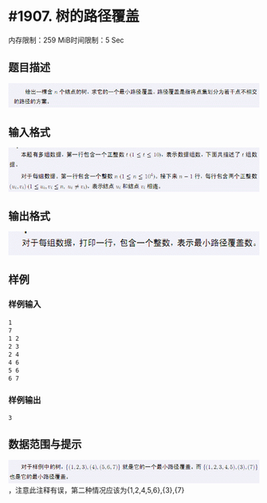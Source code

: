 # #1907. 树的路径覆盖

内存限制：259 MiB时间限制：5 Sec

## 题目描述

![](images/1907_1.jpg)

## 输入格式

![](images/1907_2.jpg)

## 输出格式

![](images/1907_3.jpg)

## 样例

### 样例输入

    
    1
    7
    1 2
    2 3
    2 4
    4 6
    5 6
    6 7
    

### 样例输出

    
    3
    

## 数据范围与提示

![](images/1907_4.jpg)，注意此注释有误，第二种情况应该为{1,2,4,5,6},{3},{7}

